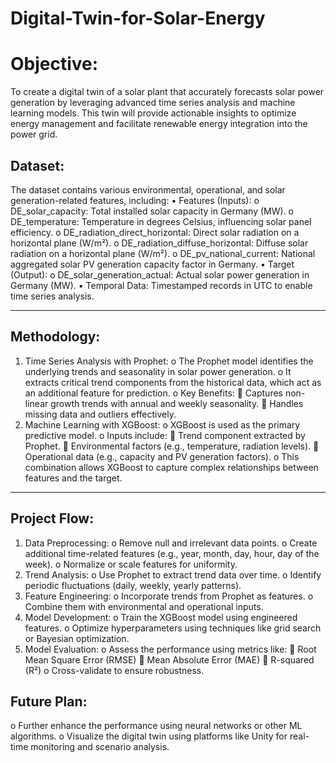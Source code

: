 # Digital-Twin-for-Solar-Energy

# Objective:
To create a digital twin of a solar plant that accurately forecasts solar power generation by leveraging advanced time series analysis and machine learning models. This twin will provide actionable insights to optimize energy management and facilitate renewable energy integration into the power grid.


## Dataset:
The dataset contains various environmental, operational, and solar generation-related features, including:
•	Features (Inputs):
o	DE_solar_capacity: Total installed solar capacity in Germany (MW).
o	DE_temperature: Temperature in degrees Celsius, influencing solar panel efficiency.
o	DE_radiation_direct_horizontal: Direct solar radiation on a horizontal plane (W/m²).
o	DE_radiation_diffuse_horizontal: Diffuse solar radiation on a horizontal plane (W/m²).
o	DE_pv_national_current: National aggregated solar PV generation capacity factor in Germany.
•	Target (Output):
o	DE_solar_generation_actual: Actual solar power generation in Germany (MW).
•	Temporal Data: Timestamped records in UTC to enable time series analysis.
________________________________________
## Methodology:
1.	Time Series Analysis with Prophet:
o	The Prophet model identifies the underlying trends and seasonality in solar power generation.
o	It extracts critical trend components from the historical data, which act as an additional feature for prediction.
o	Key Benefits:
	Captures non-linear growth trends with annual and weekly seasonality.
	Handles missing data and outliers effectively.
2.	Machine Learning with XGBoost:
o	XGBoost is used as the primary predictive model.
o	Inputs include:
	Trend component extracted by Prophet.
	Environmental factors (e.g., temperature, radiation levels).
	Operational data (e.g., capacity and PV generation factors).
o	This combination allows XGBoost to capture complex relationships between features and the target.
________________________________________
## Project Flow:
1.	Data Preprocessing:
o	Remove null and irrelevant data points.
o	Create additional time-related features (e.g., year, month, day, hour, day of the week).
o	Normalize or scale features for uniformity.
2.	Trend Analysis:
o	Use Prophet to extract trend data over time.
o	Identify periodic fluctuations (daily, weekly, yearly patterns).
3.	Feature Engineering:
o	Incorporate trends from Prophet as features.
o	Combine them with environmental and operational inputs.
4.	Model Development:
o	Train the XGBoost model using engineered features.
o	Optimize hyperparameters using techniques like grid search or Bayesian optimization.
5.	Model Evaluation:
o	Assess the performance using metrics like:
	Root Mean Square Error (RMSE)
	Mean Absolute Error (MAE)
	R-squared (R²)
o	Cross-validate to ensure robustness.

##	Future Plan:
o	Further enhance the performance using neural networks or other ML algorithms.
o	Visualize the digital twin using platforms like Unity for real-time monitoring and scenario analysis.



